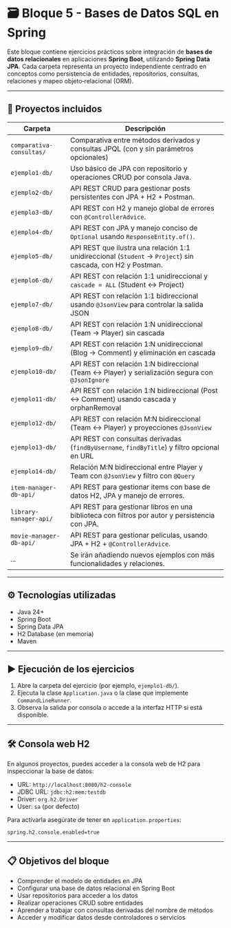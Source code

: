 # 🗃️ Bloque 5 - Bases de Datos SQL en Spring

Este bloque contiene ejercicios prácticos sobre integración de **bases de datos relacionales** en aplicaciones **Spring Boot**, utilizando **Spring Data JPA**. Cada carpeta representa un proyecto independiente centrado en conceptos como persistencia de entidades, repositorios, consultas, relaciones y mapeo objeto‑relacional (ORM).

---

## 📁 Proyectos incluidos

| Carpeta                  | Descripción                                                                                                   |
|--------------------------|---------------------------------------------------------------------------------------------------------------|
| `comparativa-consultas/` | Comparativa entre métodos derivados y consultas JPQL (con y sin parámetros opcionales) |
| `ejemplo1-db/`           | Uso básico de JPA con repositorio y operaciones CRUD por consola Java.                                        |
| `ejemplo2-db/`           | API REST CRUD para gestionar posts persistentes con JPA + H2 + Postman.                                       |
| `ejemplo3-db/`           | API REST con H2 y manejo global de errores con `@ControllerAdvice`.                                           |
| `ejemplo4-db/`           | API REST con JPA y manejo conciso de `Optional` usando `ResponseEntity.of()`.                                 |
| `ejemplo5-db/`           | API REST que ilustra una relación 1:1 unidireccional (`Student` → `Project`) sin cascada, con H2 y Postman.   |
| `ejemplo6-db/`           | API REST con relación 1:1 unidireccional y `cascade = ALL` (Student ↔ Project)                                |
| `ejemplo7-db/`           | API REST con relación 1:1 bidireccional usando `@JsonView` para controlar la salida JSON                      |
| `ejemplo8-db/`           | API REST con relación 1:N unidireccional (Team → Player) sin cascada                                          |
| `ejemplo9-db/`           | API REST con relación 1:N unidireccional (Blog → Comment) y eliminación en cascada                            |
| `ejemplo10-db/`          | API REST con relación 1:N bidireccional (Team ↔ Player) y serialización segura con `@JsonIgnore`              |
| `ejemplo11-db/`          | API REST con relación 1:N bidireccional (Post ↔ Comment) usando cascada y orphanRemoval                       |
| `ejemplo12-db/`          | API REST con relación M:N bidireccional (Team ↔ Player) y proyecciones `@JsonView`                            |
| `ejemplo13-db/`      | API REST con consultas derivadas (`findByUsername`, `findByTitle`) y filtro opcional en URL |
| `ejemplo14-db/`      | Relación M:N bidireccional entre Player y Team con `@JsonView` y filtro con `@Query` |
| `item-manager-db-api/`   | API REST para gestionar items con base de datos H2, JPA y manejo de errores.                                  |
| `library-manager-api/`   | API REST para gestionar libros en una biblioteca con filtros por autor y persistencia con JPA.                |
| `movie-manager-db-api/`  | API REST para gestionar películas, usando JPA + H2 + `@ControllerAdvice`.                                     |
| _..._                    | Se irán añadiendo nuevos ejemplos con más funcionalidades y relaciones.                                       |

---

## ⚙️ Tecnologías utilizadas

- Java 24+
- Spring Boot
- Spring Data JPA
- H2 Database (en memoria)
- Maven

---

## ▶️ Ejecución de los ejercicios

1. Abre la carpeta del ejercicio (por ejemplo, `ejemplo1-db/`).
2. Ejecuta la clase `Application.java` o la clase que implemente `CommandLineRunner`.
3. Observa la salida por consola o accede a la interfaz HTTP si está disponible.

---

## 🛠️ Consola web H2

En algunos proyectos, puedes acceder a la consola web de H2 para inspeccionar la base de datos:

- URL: `http://localhost:8080/h2-console`
- JDBC URL: `jdbc:h2:mem:testdb`
- Driver: `org.h2.Driver`
- User: `sa` (por defecto)

Para activarla asegúrate de tener en `application.properties`:

```properties
spring.h2.console.enabled=true
```

---

## 📋 Objetivos del bloque

- Comprender el modelo de entidades en JPA
- Configurar una base de datos relacional en Spring Boot
- Usar repositorios para acceder a los datos
- Realizar operaciones CRUD sobre entidades
- Aprender a trabajar con consultas derivadas del nombre de métodos
- Acceder y modificar datos desde controladores o servicios
